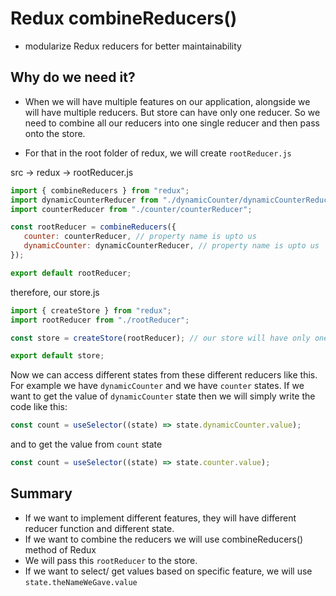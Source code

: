 # Redux combineReducers()

-  modularize Redux reducers for better maintainability

## Why do we need it?

-  When we will have multiple features on our application, alongside we will have multiple reducers. But store can have only one reducer. So we need to combine all our reducers into one single reducer and then pass onto the store.

-  For that in the root folder of redux, we will create `rootReducer.js`

src -> redux -> rootReducer.js

```js
import { combineReducers } from "redux";
import dynamicCounterReducer from "./dynamicCounter/dynamicCounterReducer";
import counterReducer from "./counter/counterReducer";

const rootReducer = combineReducers({
   counter: counterReducer, // property name is upto us
   dynamicCounter: dynamicCounterReducer, // property name is upto us
});

export default rootReducer;
```

therefore, our store.js

```js
import { createStore } from "redux";
import rootReducer from "./rootReducer";

const store = createStore(rootReducer); // our store will have only one reducer

export default store;
```

Now we can access different states from these different reducers like this. For example we have `dynamicCounter` and we have `counter` states. If we want to get the value of `dynamicCounter` state then we will simply write the code like this:

```js
const count = useSelector((state) => state.dynamicCounter.value);
```

and to get the value from `count` state

```js
const count = useSelector((state) => state.counter.value);
```

## Summary

-  If we want to implement different features, they will have different reducer function and different state.
-  If we want to combine the reducers we will use combineReducers() method of Redux
-  We will pass this `rootReducer` to the store.
-  If we want to select/ get values based on specific feature, we will use `state.theNameWeGave.value`
